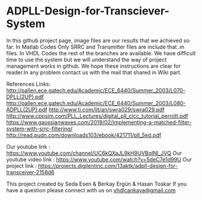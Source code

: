 # ADPLL-Design-for-Transciever-System
In this github project page, image files are our results that we achieved so far.
In Matlab Codes Only SRRC and Transmitter files are include that .m files.
In VHDL Codes the rest of the branches are available.
We have difficult time to use the system but we will understand the way of project management works in github.
We hope these instructions are clear for reader.In any problem contact us with the mail that shared in Wiki part.

References Links: http://pallen.ece.gatech.edu/Academic/ECE_6440/Summer_2003/L070-DPLL(2UP).pdf
                  http://pallen.ece.gatech.edu/Academic/ECE_6440/Summer_2003/L080-ADPLL(2UP).pdf
                  http://www.ti.com/lit/an/swra029/swra029.pdf
                  http://www.cppsim.com/PLL_Lectures/digital_pll_cicc_tutorial_perrott.pdf
                  https://www.gaussianwaves.com/2019/02/implementing-a-matched-filter-system-with-srrc-filtering/
                  http://read.pudn.com/downloads103/ebook/421711/pll_5ed.pdf
                  
Our youtube link : https://www.youtube.com/channel/UC6kQXaJL9kH9UVBqINl_JVQ 
Our youtube video link : https://www.youtube.com/watch?v=5deC7e1d99U
Our project link : https://projects.digilentinc.com/13aktk/adpll-design-for-transceiver-2158d6

This project created by Seda Esen & Berkay Ergün & Hasan Toskar If you have a question please connect with us on vhdlcankaya@gmail.com
